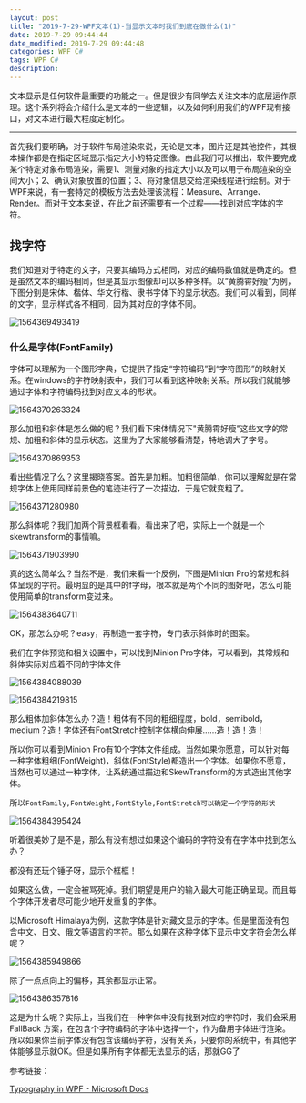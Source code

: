 ```yaml
---
layout: post
title: "2019-7-29-WPF文本(1)-当显示文本时我们到底在做什么(1)"
date: 2019-7-29 09:44:44
date_modified: 2019-7-29 09:44:48
categories: WPF C#
tags: WPF C#
description: 
---
```


文本显示是任何软件最重要的功能之一。但是很少有同学去关注文本的底层运作原理。这个系列将会介绍什么是文本的一些逻辑，以及如何利用我们的WPF现有接口，对文本进行最大程度定制化。

-----

首先我们要明确，对于软件布局渲染来说，无论是文本，图片还是其他控件，其根本操作都是在指定区域显示指定大小的特定图像。由此我们可以推出，软件要完成某个特定对象布局渲染，需要1、测量对象的指定大小以及可以用于布局渲染的空间大小；2、确认对象放置的位置；3、将对象信息交给渲染线程进行绘制。对于WPF来说，有一套特定的模板方法去处理该流程：Measure、Arrange、Render。而对于文本来说，在此之前还需要有一个过程——找到对应字体的字符。

## 找字符

我们知道对于特定的文字，只要其编码方式相同，对应的编码数值就是确定的。但是虽然文本的编码相同，但是其显示图像却可以多种多样。以“黄腾霄好瘦”为例，下图分别是宋体、楷体、华文行楷、隶书字体下的显示状态。我们可以看到，同样的文字，显示样式各不相同，因为其对应的字体不同。

![1564369493419](../media/1564369493419.png)

### 什么是字体(FontFamily)

字体可以理解为一个图形字典，它提供了指定“字符编码”到“字符图形”的映射关系。在windows的字符映射表中，我们可以看到这种映射关系。所以我们就能够通过字体和字符编码找到对应文本的形状。

![1564370263324](../media/1564370263324.png)

那么加粗和斜体是怎么做的呢？我们看下宋体情况下"黄腾霄好瘦"这些文字的常规、加粗和斜体的显示状态。这里为了大家能够看清楚，特地调大了字号。

![1564370869353](../media/1564370869353.png)

看出些情况了么？这里揭晓答案。首先是加粗。加粗很简单，你可以理解就是在常规字体上使用同样前景色的笔迹进行了一次描边，于是它就变粗了。

![1564371280980](../media/1564371280980.png)

那么斜体呢？我们加两个背景框看看。看出来了吧，实际上一个就是一个skewtransform的事情嘛。

![1564371903990](../media/1564371903990.png)

真的这么简单么？当然不是，我们来看一个反例，下图是Minion Pro的常规和斜体呈现的字符。最明显的是其中的f字母，根本就是两个不同的图好吧，怎么可能使用简单的transform变过来。

![1564383640711](../media/1564383640711.png)

OK，那怎么办呢？easy，再制造一套字符，专门表示斜体时的图案。

我们在字体预览和相关设置中，可以找到Minion Pro字体，可以看到，其常规和斜体实际对应着不同的字体文件

![1564384088039](../media/1564384088039.png)

![1564384219815](../media/1564384219815.png)

那么粗体加斜体怎么办？造！粗体有不同的粗细程度，bold，semibold，medium？造！字体还有FontStretch控制字体横向伸展……造！造！造！

所以你可以看到Minion Pro有10个字体文件组成。当然如果你愿意，可以针对每一种字体粗细(FontWeight)，斜体(FontStyle)都造出一个字体。如果你不愿意，当然也可以通过一种字体，让系统通过描边和SkewTransform的方式造出其他字体。

所以`FontFamily,FontWeight,FontStyle,FontStretch可以确定一个字符的形状`

![1564384395424](../media/1564384395424.png)

听着很美妙了是不是，那么有没有想过如果这个编码的字符没有在字体中找到怎么办？

都没有还玩个锤子呀，显示个框框！

如果这么做，一定会被骂死掉。我们期望是用户的输入最大可能正确呈现。而且每个字体开发者尽可能少地开发重复的字体。

以Microsoft Himalaya为例，这款字体是针对藏文显示的字体。但是里面没有包含中文、日文、俄文等语言的字符。那么如果在这种字体下显示中文字符会怎么样呢？

![1564385949866](../media/1564385949866.png)

除了一点点向上的偏移，其余都显示正常。

![1564386357816](../media/1564386357816.png)

这是为什么呢？实际上，当我们在一种字体中没有找到对应的字符时，我们会采用FallBack 方案，在包含个字符编码的字体中选择一个，作为备用字体进行渲染。所以如果你当前字体没有包含该编码字符，没有关系，只要你的系统中，有其他字体能够显示就OK。但是如果所有字体都无法显示的话，那就GG了

参考链接：

[Typography in WPF - Microsoft Docs](https://docs.microsoft.com/en-us/dotnet/framework/wpf/advanced/typography-in-wpf)



